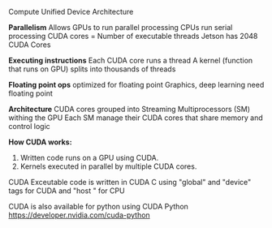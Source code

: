 Compute Unified Device Architecture

**Parallelism**
Allows GPUs to run parallel processing
CPUs run serial processing
CUDA cores = Number of executable threads
Jetson has 2048 CUDA Cores

**Executing instructions**
Each CUDA core runs a thread
A kernel (function that runs on GPU) splits into thousands of threads


**Floating point ops**
optimized for floating point 
Graphics, deep learning need floating point

**Architecture**
CUDA cores grouped into Streaming Multiprocessors (SM) withing the GPU
Each SM manage their CUDA cores that share memory and control logic

**How CUDA works:**
1. Written code runs on a GPU using CUDA.
2. Kernels executed in parallel by multiple CUDA cores.

CUDA Exceutable code is written in CUDA C using "global" and "device" tags for CUDA and "host " for CPU

CUDA is also available for python using CUDA Python
https://developer.nvidia.com/cuda-python









